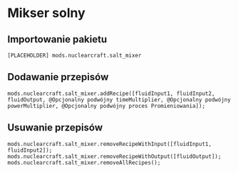 # Mikser solny

## Importowanie pakietu
`[PLACEHOLDER] mods.nuclearcraft.salt_mixer`

## Dodawanie przepisów
```zenscript
mods.nuclearcraft.salt_mixer.addRecipe([fluidInput1, fluidInput2, fluidOutput, @Opcjonalny podwójny timeMultiplier, @Opcjonalny podwójny powerMultiplier, @Opcjonalny podwójny proces Promieniowania]);
```

## Usuwanie przepisów
```zenscript
mods.nuclearcraft.salt_mixer.removeRecipeWithInput([fluidInput1, fluidInput2]);
mods.nuclearcraft.salt_mixer.removeRecipeWithOutput([fluidOutput]);
mods.nuclearcraft.salt_mixer.removeAllRecipes();
```